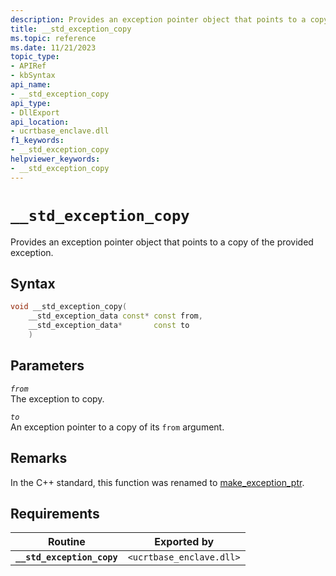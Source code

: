 ```yaml
---
description: Provides an exception pointer object that points to a copy of the provided exception.
title: __std_exception_copy
ms.topic: reference
ms.date: 11/21/2023
topic_type:
- APIRef
- kbSyntax
api_name:
- __std_exception_copy
api_type:
- DllExport
api_location:
- ucrtbase_enclave.dll
f1_keywords:
- __std_exception_copy
helpviewer_keywords:
- __std_exception_copy
---
```


# `__std_exception_copy`

Provides an exception pointer object that points to a copy of the provided exception.

## Syntax

```cpp
void __std_exception_copy(
    __std_exception_data const* const from,
    __std_exception_data*       const to
    )
```

## Parameters

*`from`*\
The exception to copy.

*`to`*\
An exception pointer to a copy of its `from` argument.

## Remarks

In the C++ standard, this function was renamed to [make_exception_ptr](/cpp/parallel/concrt/reference/make-exception-ptr-function).

## Requirements

| Routine | Exported by |
|---|---|
| **`__std_exception_copy`** | `<ucrtbase_enclave.dll>` |
